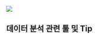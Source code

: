 ![](http://www.pyaanalytics.com/wp-content/uploads/2013/04/what-we-do_data_analytics.jpg)

## 데이터 분석 관련 툴 및 Tip